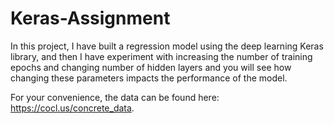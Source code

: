 # Keras-Assignment

In this project, I have built a regression model using the deep learning Keras library, and then I have experiment with increasing the number of training epochs and changing number of hidden layers and you will see how changing these parameters impacts the performance of the model.

For your convenience, the data can be found here: https://cocl.us/concrete_data.

